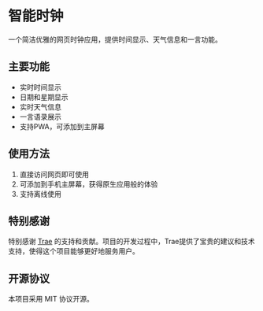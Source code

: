 # 智能时钟

一个简洁优雅的网页时钟应用，提供时间显示、天气信息和一言功能。

## 主要功能

- 实时时间显示
- 日期和星期显示
- 实时天气信息
- 一言语录展示
- 支持PWA，可添加到主屏幕

## 使用方法

1. 直接访问网页即可使用
2. 可添加到手机主屏幕，获得原生应用般的体验
3. 支持离线使用

## 特别感谢

特别感谢 [Trae](https://github.com/Trae) 的支持和贡献。项目的开发过程中，Trae提供了宝贵的建议和技术支持，使得这个项目能够更好地服务用户。

## 开源协议

本项目采用 MIT 协议开源。